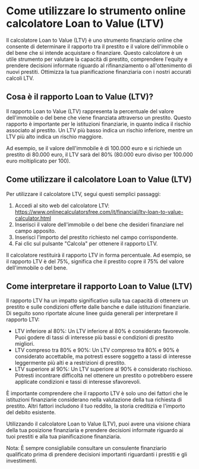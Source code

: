 Come utilizzare lo strumento online calcolatore Loan to Value (LTV)
===================================================================

Il calcolatore Loan to Value (LTV) è uno strumento finanziario online che consente di determinare il rapporto tra il prestito e il valore dell'immobile o del bene che si intende acquistare o finanziare. Questo calcolatore è un utile strumento per valutare la capacità di prestito, comprendere l'equity e prendere decisioni informate riguardo al rifinanziamento o all'ottenimento di nuovi prestiti. Ottimizza la tua pianificazione finanziaria con i nostri accurati calcoli LTV.

Cosa è il rapporto Loan to Value (LTV)?
---------------------------------------

Il rapporto Loan to Value (LTV) rappresenta la percentuale del valore dell'immobile o del bene che viene finanziata attraverso un prestito. Questo rapporto è importante per le istituzioni finanziarie, in quanto indica il rischio associato al prestito. Un LTV più basso indica un rischio inferiore, mentre un LTV più alto indica un rischio maggiore.

Ad esempio, se il valore dell'immobile è di 100.000 euro e si richiede un prestito di 80.000 euro, il LTV sarà del 80% (80.000 euro diviso per 100.000 euro moltiplicato per 100).

Come utilizzare il calcolatore Loan to Value (LTV)
--------------------------------------------------

Per utilizzare il calcolatore LTV, segui questi semplici passaggi:

1. Accedi al sito web del calcolatore LTV: <https://www.onlinecalculatorsfree.com/it/financial/ltv-loan-to-value-calculator.html>
2. Inserisci il valore dell'immobile o del bene che desideri finanziare nel campo apposito.
3. Inserisci l'importo del prestito richiesto nel campo corrispondente.
4. Fai clic sul pulsante "Calcola" per ottenere il rapporto LTV.

Il calcolatore restituirà il rapporto LTV in forma percentuale. Ad esempio, se il rapporto LTV è del 75%, significa che il prestito copre il 75% del valore dell'immobile o del bene.

Come interpretare il rapporto Loan to Value (LTV)
-------------------------------------------------

Il rapporto LTV ha un impatto significativo sulla tua capacità di ottenere un prestito e sulle condizioni offerte dalle banche e dalle istituzioni finanziarie. Di seguito sono riportate alcune linee guida generali per interpretare il rapporto LTV:

- LTV inferiore al 80%: Un LTV inferiore al 80% è considerato favorevole. Puoi godere di tassi di interesse più bassi e condizioni di prestito migliori.
- LTV compreso tra 80% e 90%: Un LTV compreso tra 80% e 90% è considerato accettabile, ma potresti essere soggetto a tassi di interesse leggermente più alti e a restrizioni di prestito.
- LTV superiore al 90%: Un LTV superiore al 90% è considerato rischioso. Potresti incontrare difficoltà nel ottenere un prestito o potrebbero essere applicate condizioni e tassi di interesse sfavorevoli.

È importante comprendere che il rapporto LTV è solo uno dei fattori che le istituzioni finanziarie considerano nella valutazione della tua richiesta di prestito. Altri fattori includono il tuo reddito, la storia creditizia e l'importo del debito esistente.

Utilizzando il calcolatore Loan to Value (LTV), puoi avere una visione chiara della tua posizione finanziaria e prendere decisioni informate riguardo ai tuoi prestiti e alla tua pianificazione finanziaria.

Nota: È sempre consigliabile consultare un consulente finanziario qualificato prima di prendere decisioni importanti riguardanti i prestiti e gli investimenti.